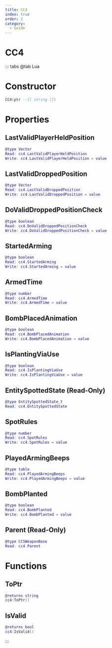 ```yaml
---
title: CC4
index: true
order: 2
category:
  - Guide
---
```


# CC4

::: tabs
@tab Lua
# Constructor
```lua
CC4(ptr --[[ string ]])
```
# Properties
## LastValidPlayerHeldPosition 
```lua
@type Vector
Read: cc4.LastValidPlayerHeldPosition
Write: cc4.LastValidPlayerHeldPosition = value
```
## LastValidDroppedPosition 
```lua
@type Vector
Read: cc4.LastValidDroppedPosition
Write: cc4.LastValidDroppedPosition = value
```
## DoValidDroppedPositionCheck 
```lua
@type boolean
Read: cc4.DoValidDroppedPositionCheck
Write: cc4.DoValidDroppedPositionCheck = value
```
## StartedArming 
```lua
@type boolean
Read: cc4.StartedArming
Write: cc4.StartedArming = value
```
## ArmedTime 
```lua
@type number
Read: cc4.ArmedTime
Write: cc4.ArmedTime = value
```
## BombPlacedAnimation 
```lua
@type boolean
Read: cc4.BombPlacedAnimation
Write: cc4.BombPlacedAnimation = value
```
## IsPlantingViaUse 
```lua
@type boolean
Read: cc4.IsPlantingViaUse
Write: cc4.IsPlantingViaUse = value
```
## EntitySpottedState (Read-Only)
```lua
@type EntitySpottedState_t
Read: cc4.EntitySpottedState
```
## SpotRules 
```lua
@type number
Read: cc4.SpotRules
Write: cc4.SpotRules = value
```
## PlayedArmingBeeps 
```lua
@type table
Read: cc4.PlayedArmingBeeps
Write: cc4.PlayedArmingBeeps = value
```
## BombPlanted 
```lua
@type boolean
Read: cc4.BombPlanted
Write: cc4.BombPlanted = value
```
## Parent (Read-Only)
```lua
@type CCSWeaponBase
Read: cc4.Parent
```
# Functions
## ToPtr
```lua
@returns string
cc4:ToPtr()
```
## IsValid
```lua
@returns bool
cc4:IsValid()
```

:::